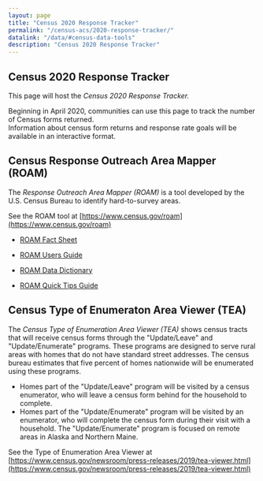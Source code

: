 ```yaml
---
layout: page
title: "Census 2020 Response Tracker"
permalink: "/census-acs/2020-response-tracker/"
datalink: "/data/#census-data-tools"
description: "Census 2020 Response Tracker"
---
```


## Census 2020 Response Tracker<br>
 
 This page will host the *Census 2020 Response Tracker.*
 
 Beginning in April 2020, communities can use this page to track the number of Census forms returned.  
 Information about census form returns and response rate goals will be available in an interactive format.
 
## Census Response Outreach Area Mapper (ROAM)<br>
 
 The *Response Outreach Area Mapper (ROAM)* is a tool developed by the U.S. Census Bureau to identify hard-to-survey areas.
 
 See the ROAM tool at [https://www.census.gov/roam](https://www.census.gov/roam)
 
 * [ROAM Fact Sheet](https://www2.census.gov/geo/pdfs/maps-data/maps/roam/ROAM_Flyer.pdf)
 
 * [ROAM Users Guide](https://www2.census.gov/geo/pdfs/maps-data/maps/roam/ROAM_User_Guide.pdf)
 
*  [ROAM Data Dictionary](https://www2.census.gov/geo/pdfs/maps-data/maps/roam/ROAM_Data_Dictionary.pdf)

* [ROAM Quick Tips Guide](https://www2.census.gov/geo/pdfs/maps-data/maps/roam/ROAM_Quick_Tips.pdf)
 
 
## Census Type of Enumeraton Area Viewer (TEA)<br>
 
 The *Census Type of Enumeration Area Viewer (TEA)* shows census tracts that will receive census forms through the "Update/Leave" and "Update/Enumerate" programs. These programs are designed to serve rural areas with homes that do not have standard street addresses. The census bureau estimates that five percent of  homes nationwide will be enumerated using these programs. 
 
- Homes part of the "Update/Leave" program will be visited by a census enumerator, who will leave a census form behind for the household to complete. 
- Homes part of the "Update/Enumerate" program will be visited by an enumerator, who will complete the census form during their visit with a household.  The "Update/Enumerate" program is focused on remote areas in Alaska and Northern Maine. 
 
See the Type of Enumeration Area Viewer at [https://www.census.gov/newsroom/press-releases/2019/tea-viewer.html](https://www.census.gov/newsroom/press-releases/2019/tea-viewer.html)
 
